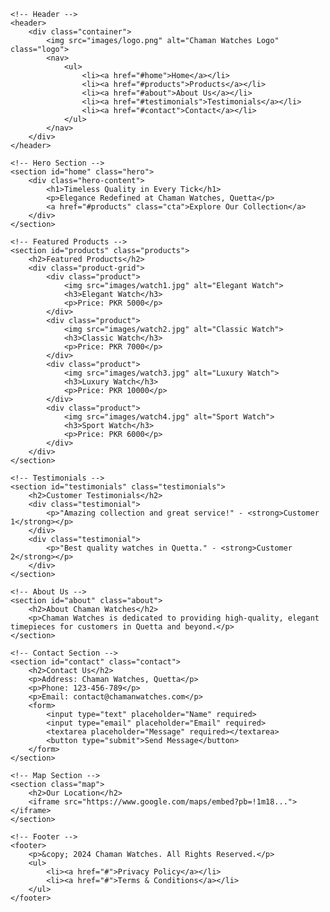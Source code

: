 <!DOCTYPE html>
<html lang="en">
<head>
    <meta charset="UTF-8">
    <meta name="viewport" content="width=device-width, initial-scale=1.0">
    <title>Chaman Watches - Quetta</title>
    <link rel="stylesheet" href="style.css">
    <link href="https://fonts.googleapis.com/css2?family=Roboto:wght@400;700&display=swap" rel="stylesheet">
</head>
<body>

    <!-- Header -->
    <header>
        <div class="container">
            <img src="images/logo.png" alt="Chaman Watches Logo" class="logo">
            <nav>
                <ul>
                    <li><a href="#home">Home</a></li>
                    <li><a href="#products">Products</a></li>
                    <li><a href="#about">About Us</a></li>
                    <li><a href="#testimonials">Testimonials</a></li>
                    <li><a href="#contact">Contact</a></li>
                </ul>
            </nav>
        </div>
    </header>

    <!-- Hero Section -->
    <section id="home" class="hero">
        <div class="hero-content">
            <h1>Timeless Quality in Every Tick</h1>
            <p>Elegance Redefined at Chaman Watches, Quetta</p>
            <a href="#products" class="cta">Explore Our Collection</a>
        </div>
    </section>

    <!-- Featured Products -->
    <section id="products" class="products">
        <h2>Featured Products</h2>
        <div class="product-grid">
            <div class="product">
                <img src="images/watch1.jpg" alt="Elegant Watch">
                <h3>Elegant Watch</h3>
                <p>Price: PKR 5000</p>
            </div>
            <div class="product">
                <img src="images/watch2.jpg" alt="Classic Watch">
                <h3>Classic Watch</h3>
                <p>Price: PKR 7000</p>
            </div>
            <div class="product">
                <img src="images/watch3.jpg" alt="Luxury Watch">
                <h3>Luxury Watch</h3>
                <p>Price: PKR 10000</p>
            </div>
            <div class="product">
                <img src="images/watch4.jpg" alt="Sport Watch">
                <h3>Sport Watch</h3>
                <p>Price: PKR 6000</p>
            </div>
        </div>
    </section>

    <!-- Testimonials -->
    <section id="testimonials" class="testimonials">
        <h2>Customer Testimonials</h2>
        <div class="testimonial">
            <p>"Amazing collection and great service!" - <strong>Customer 1</strong></p>
        </div>
        <div class="testimonial">
            <p>"Best quality watches in Quetta." - <strong>Customer 2</strong></p>
        </div>
    </section>

    <!-- About Us -->
    <section id="about" class="about">
        <h2>About Chaman Watches</h2>
        <p>Chaman Watches is dedicated to providing high-quality, elegant timepieces for customers in Quetta and beyond.</p>
    </section>

    <!-- Contact Section -->
    <section id="contact" class="contact">
        <h2>Contact Us</h2>
        <p>Address: Chaman Watches, Quetta</p>
        <p>Phone: 123-456-789</p>
        <p>Email: contact@chamanwatches.com</p>
        <form>
            <input type="text" placeholder="Name" required>
            <input type="email" placeholder="Email" required>
            <textarea placeholder="Message" required></textarea>
            <button type="submit">Send Message</button>
        </form>
    </section>

    <!-- Map Section -->
    <section class="map">
        <h2>Our Location</h2>
        <iframe src="https://www.google.com/maps/embed?pb=!1m18..."></iframe>
    </section>

    <!-- Footer -->
    <footer>
        <p>&copy; 2024 Chaman Watches. All Rights Reserved.</p>
        <ul>
            <li><a href="#">Privacy Policy</a></li>
            <li><a href="#">Terms & Conditions</a></li>
        </ul>
    </footer>

</body>
</html>

